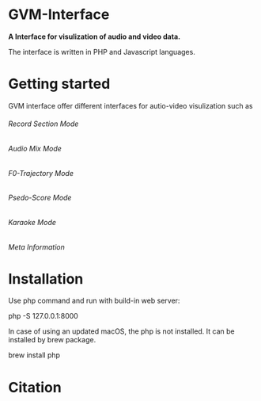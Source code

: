 # GVM-Interface
**A Interface for visulization of audio and video data.**


The interface is written in PHP and Javascript languages. 

# Getting started
GVM interface offer different interfaces for autio-video visulization such as

###### Record Section Mode


###### Audio Mix Mode

###### F0-Trajectory Mode

###### Psedo-Score Mode

###### Karaoke Mode

###### Meta Information

# Installation
Use php command and run with build-in web server:

php -S 127.0.0.1:8000

In case of using an updated macOS, the php is not installed. It can be installed by brew package.

brew install php

# Citation





